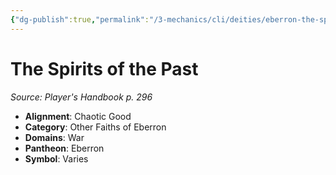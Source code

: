 ```yaml
---
{"dg-publish":true,"permalink":"/3-mechanics/cli/deities/eberron-the-spirits-of-the-past/","tags":["ttrpg-cli/compendium/src/5e/phb","ttrpg-cli/deity/eberron","ttrpg-cli/domain/war"],"noteIcon":""}
---
```


# The Spirits of the Past
*Source: Player's Handbook p. 296* 

- **Alignment**: Chaotic Good
- **Category**: Other Faiths of Eberron
- **Domains**: War
- **Pantheon**: Eberron
- **Symbol**: Varies
